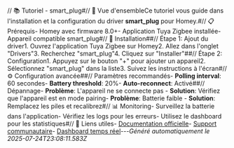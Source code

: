 // 📚 Tutoriel - smart_plug#// 🎯 Vue d'ensembleCe tutoriel vous guide dans l'installation et la configuration du driver **smart_plug** pour Homey.#// 📋 Prérequis- Homey avec firmware 8.0+- Application Tuya Zigbee installée- Appareil compatible smart_plug#// 🔧 Installation##// Étape 1: Ajout du driver1. Ouvrez l'application Tuya Zigbee sur Homey2. Allez dans l'onglet "Drivers"3. Recherchez "smart_plug"4. Cliquez sur "Installer"##// Étape 2: Configuration1. Appuyez sur le bouton "+" pour ajouter un appareil2. Sélectionnez "smart_plug" dans la liste3. Suivez les instructions à l'écran#// ⚙️ Configuration avancée##// Paramètres recommandés- **Polling interval**: 60 secondes- **Battery threshold**: 20%- **Auto-reconnect**: Activé##// Dépannage- **Problème**: L'appareil ne se connecte pas - **Solution**: Vérifiez que l'appareil est en mode pairing- **Problème**: Batterie faible - **Solution**: Remplacez les piles et recalibrez#// 📊 Monitoring- Surveillez la batterie dans l'application- Vérifiez les logs pour les erreurs- Utilisez le dashboard pour les statistiques#// 🔗 Liens utiles- [Documentation officielle](../README.md)- [Support communautaire](https://github.com/dlnraja/com.universaltuyazigbee.device/issues)- [Dashboard temps réel](../dashboard/)---*Généré automatiquement le 2025-07-24T23:08:11.583Z*
